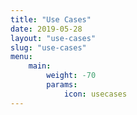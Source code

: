 ```yaml
---
title: "Use Cases"
date: 2019-05-28
layout: "use-cases"
slug: "use-cases"
menu:
    main:
        weight: -70
        params: 
            icon: usecases
---
```

